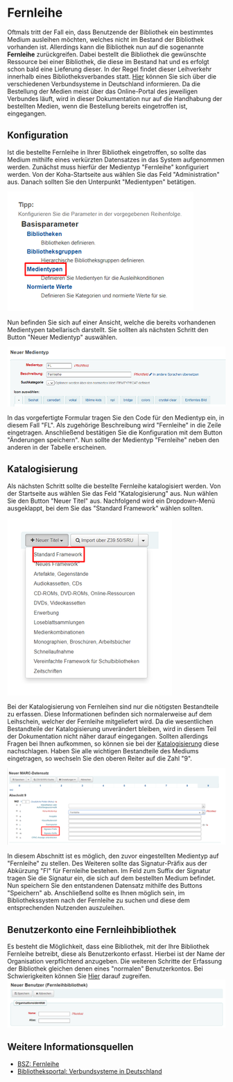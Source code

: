 # Fernleihe

Oftmals tritt der Fall ein, dass Benutzende der Bibliothek ein bestimmtes Medium ausleihen möchten, welches nicht im Bestand der Bibliothek vorhanden ist. Allerdings kann die Bibliothek nun auf die sogenannte **Fernleihe** zurückgreifen. Dabei bestellt die Bibliothek die gewünschte Ressource bei einer Bibliothek, die diese im Bestand hat und es erfolgt schon bald eine Lieferung dieser. In der Regel findet dieser Leihverkehr innerhalb eines Bibliotheksverbandes statt. [Hier](https://bibliotheksportal.de/informationen/bibliothekslandschaft/bibliotheksverbuende/) können Sie sich über die verschiedenen Verbundsysteme in Deutschland informieren. Da die Bestellung der Medien meist über das Online-Portal des jeweiligen Verbundes läuft, wird in dieser Dokumentation nur auf die Handhabung der bestellten Medien, wenn die Bestellung bereits eingetroffen ist, eingegangen.  

## Konfiguration

Ist die bestellte Fernleihe in Ihrer Bibliothek eingetroffen, so sollte das Medium mithilfe eines verkürzten Datensatzes in das System aufgenommen werden. Zunächst muss hierfür der Medientyp "Fernleihe" konfiguriert werden. Von der Koha-Startseite aus wählen Sie das Feld "Administration" aus. Danach sollten Sie den Unterpunkt "Medientypen" betätigen. 

![Unterpunkt "Medientyp" auswählen](../Images/FL_administration_Medientyp.PNG)

Nun befinden Sie sich auf einer Ansicht, welche die bereits vorhandenen Medientypen tabellarisch darstellt. Sie sollten als nächsten Schritt den Button "Neuer Medientyp" auswählen. 

![Medientyp konfigurieren](../Images/FL_medientyp_konfigurieren.PNG)

In das vorgefertigte Formular tragen Sie den Code für den Medientyp ein, in diesem Fall "FL". Als zugehörige Beschreibung wird "Fernleihe" in die Zeile eingetragen. Anschließend bestätigen Sie die Konfiguration mit dem Button "Änderungen speichern". Nun sollte der Medientyp "Fernleihe" neben den anderen in der Tabelle erscheinen. 

## Katalogisierung

Als nächsten Schritt sollte die bestellte Fernleihe katalogisiert werden. Von der Startseite aus wählen Sie das Feld "Katalogisierung" aus. Nun wählen Sie den Button "Neuer Titel" aus. Nachfolgend wird ein Dropdown-Menü ausgeklappt, bei dem Sie das "Standard Framework" wählen sollten. 

![Datensatzauswahl](../Images/FL_katalogisierung_auswahl.PNG)

Bei der Katalogisierung von Fernleihen sind nur die nötigsten Bestandteile zu erfassen. Diese Informationen befinden sich normalerweise auf dem Leihschein, welcher der Fernleihe mitgeliefert wird. 
Da die wesentlichen Bestandteile der Katalogisierung unverändert bleiben, wird in diesem Teil der Dokumentation nicht näher darauf eingegangen. Sollten allerdings Fragen bei Ihnen aufkommen, so können sie bei der [Katalogisierung](SpB/katalogisierung/) diese nachschlagen. 
Haben Sie alle wichtigen Bestandteile des Mediums eingetragen, so wechseln Sie den oberen Reiter auf die Zahl "9".

![Felder der Katalogisierung](../Images/FL_katalogisierung_felder.PNG)

In diesem Abschnitt ist es möglich, den zuvor eingestellten Medientyp auf "Fernleihe" zu stellen. Des Weiteren sollte das Signatur-Präfix aus der Abkürzung "Fl" für Fernleihe bestehen. Im Feld zum Suffix der Signatur tragen Sie die Signatur ein, die sich auf dem bestellten Medium befindet. Nun speichern Sie den entstandenen Datensatz mithilfe des Buttons "Speichern" ab. Anschließend sollte es Ihnen möglich sein, im Bibliothekssystem nach der Fernleihe zu suchen und diese dem entsprechenden Nutzenden auszuleihen.

## Benutzerkonto eine Fernleihbibliothek

Es besteht die Möglichkeit, dass eine Bibliothek, mit der Ihre Bibliothek Fernleihe betreibt, diese als Benutzerkonto erfasst. 
Hierbei ist der Name der Organisation verpflichtend anzugeben. Die weiteren Schritte der Erfassung der Bibliothek gleichen denen eines "normalen" Benutzerkontos. Bei Schwierigkeiten können Sie [Hier](benutzer.md) darauf zugreifen. 
![Benutzerkonto eine Fernleihbibliothek](../Images/FL_benutzerkonto.PNG)

## Weitere Informationsquellen

* <a href="https://www.bsz-bw.de/fernleihe.html">BSZ: Fernleihe</a>
* <a href="https://bibliotheksportal.de/informationen/bibliothekslandschaft/bibliotheksverbuende/">Bibliotheksportal: Verbundsysteme in Deutschland</a>
